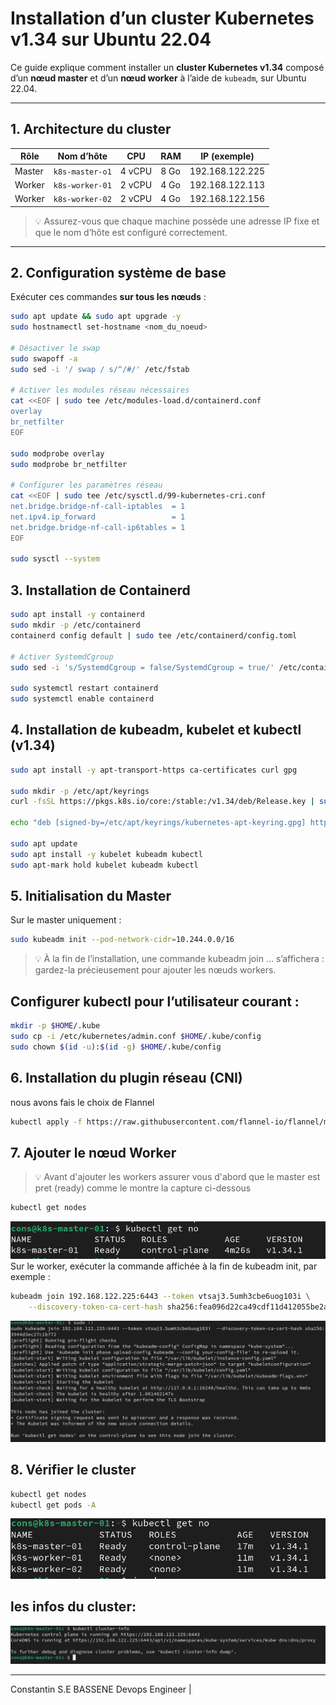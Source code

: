 # Installation d’un cluster Kubernetes v1.34 sur Ubuntu 22.04

Ce guide explique comment installer un **cluster Kubernetes v1.34** composé d’un **nœud master** et d’un **nœud worker** à l’aide de `kubeadm`, sur Ubuntu 22.04.

---

## 1. Architecture du cluster

| Rôle | Nom d’hôte | CPU | RAM | IP (exemple) |
|------|-------------|-----|-----|--------------|
| Master | `k8s-master-o1` | 4 vCPU | 8 Go | 192.168.122.225 |
| Worker | `k8s-worker-01` | 2 vCPU | 4 Go | 192.168.122.113|
| Worker | `k8s-worker-02` | 2 vCPU | 4 Go | 192.168.122.156 |

> 💡 Assurez-vous que chaque machine possède une adresse IP fixe et que le nom d’hôte est configuré correctement.

---

## 2. Configuration système de base

Exécuter ces commandes **sur tous les nœuds** :

```bash
sudo apt update && sudo apt upgrade -y
sudo hostnamectl set-hostname <nom_du_noeud>

# Désactiver le swap
sudo swapoff -a
sudo sed -i '/ swap / s/^/#/' /etc/fstab

# Activer les modules réseau nécessaires
cat <<EOF | sudo tee /etc/modules-load.d/containerd.conf
overlay
br_netfilter
EOF

sudo modprobe overlay
sudo modprobe br_netfilter

# Configurer les paramètres réseau
cat <<EOF | sudo tee /etc/sysctl.d/99-kubernetes-cri.conf
net.bridge.bridge-nf-call-iptables  = 1
net.ipv4.ip_forward                 = 1
net.bridge.bridge-nf-call-ip6tables = 1
EOF

sudo sysctl --system
```
## 3. Installation de Containerd
```bash
sudo apt install -y containerd
sudo mkdir -p /etc/containerd
containerd config default | sudo tee /etc/containerd/config.toml

# Activer SystemdCgroup
sudo sed -i 's/SystemdCgroup = false/SystemdCgroup = true/' /etc/containerd/config.toml

sudo systemctl restart containerd
sudo systemctl enable containerd
```
## 4. Installation de kubeadm, kubelet et kubectl (v1.34)
```bash 
sudo apt install -y apt-transport-https ca-certificates curl gpg

sudo mkdir -p /etc/apt/keyrings
curl -fsSL https://pkgs.k8s.io/core:/stable:/v1.34/deb/Release.key | sudo gpg --dearmor -o /etc/apt/keyrings/kubernetes-apt-keyring.gpg

echo "deb [signed-by=/etc/apt/keyrings/kubernetes-apt-keyring.gpg] https://pkgs.k8s.io/core:/stable:/v1.34/deb/ /" | sudo tee /etc/apt/sources.list.d/kubernetes.list

sudo apt update
sudo apt install -y kubelet kubeadm kubectl
sudo apt-mark hold kubelet kubeadm kubectl
```
## 5. Initialisation du Master
Sur le master uniquement :
```bash
sudo kubeadm init --pod-network-cidr=10.244.0.0/16
```
> 💡 À la fin de l’installation, une commande kubeadm join ... s’affichera : gardez-la précieusement pour ajouter les nœuds workers.

## Configurer kubectl pour l’utilisateur courant :
```bash
mkdir -p $HOME/.kube
sudo cp -i /etc/kubernetes/admin.conf $HOME/.kube/config
sudo chown $(id -u):$(id -g) $HOME/.kube/config
```
## 6. Installation du plugin réseau (CNI) 
nous avons fais le choix de Flannel
```bash
kubectl apply -f https://raw.githubusercontent.com/flannel-io/flannel/master/Documentation/kube-flannel.yml
```
## 7. Ajouter le nœud Worker

> 💡 Avant d'ajouter les workers assurer vous d'abord que le master est pret (ready) comme le montre la capture ci-dessous

```bash
kubectl get nodes
```

![Plot](./master-ready.png)
Sur le worker, exécuter la commande affichée à la fin de kubeadm init, par exemple :
```bash
kubeadm join 192.168.122.225:6443 --token vtsaj3.5umh3cbe6uog103i \
	--discovery-token-ca-cert-hash sha256:fea096d22ca49cdf11d412055be2a7cba2c4084b3f00f00f3944d3ec27c1b772 
```
![Plot](./join-node.png)
## 8. Vérifier le cluster
```bash
kubectl get nodes
kubectl get pods -A
```
![Plot](./cluster-ready.png)

## les infos du cluster:
![Plot](./info.png)


-----
Constantin S.E BASSENE
Devops Engineer | 